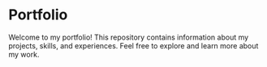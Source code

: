 # Portfolio
Welcome to my portfolio! This repository contains information about my projects, skills, and experiences. Feel free to explore and learn more about my work.
